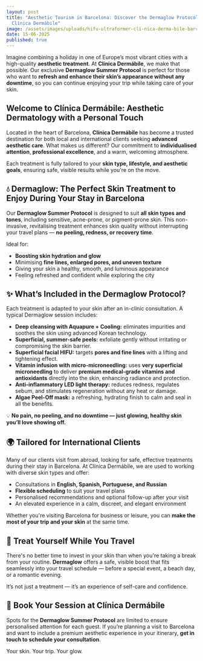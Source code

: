 ```yaml
---
layout: post
title: "Aesthetic Tourism in Barcelona: Discover the Dermaglow Protocol at
  Clínica Dermábile"
image: /assets/images/uploads/hifu-ultraformer-cli-nica-derma-bile-barcelona.png
date: 15-06-2025
published: true
---
```

Imagine combining a holiday in one of Europe’s most vibrant cities with a high-quality **aesthetic treatment**. At **Clínica Dermábile**, we make that possible. Our exclusive **Dermaglow Summer Protocol** is perfect for those who want to **refresh and enhance their skin’s appearance without any downtime**, so you can continue enjoying your trip while taking care of your skin.



## Welcome to Clínica Dermábile: Aesthetic Dermatology with a Personal Touch

Located in the heart of Barcelona, **Clínica Dermábile** has become a trusted destination for both local and international clients seeking **advanced aesthetic care**. What makes us different? Our commitment to **individualised attention**, **professional excellence**, and a warm, welcoming atmosphere.

Each treatment is fully tailored to your **skin type, lifestyle, and aesthetic goals**, ensuring safe, visible results while you're on the move.



## 💧 Dermaglow: The Perfect Skin Treatment to Enjoy During Your Stay in Barcelona

Our **Dermaglow Summer Protocol** is designed to suit **all skin types and tones**, including sensitive, acne-prone, or pigment-prone skin. This non-invasive, revitalising treatment enhances skin quality without interrupting your travel plans — **no peeling, redness, or recovery time**.

Ideal for:

* **Boosting skin hydration and glow**
* Minimising **fine lines, enlarged pores, and uneven texture**
* Giving your skin a healthy, smooth, and luminous appearance
* Feeling refreshed and confident while exploring the city



## ✨ What’s Included in the Dermaglow Protocol?

Each treatment is adapted to your skin after an in-clinic consultation. A typical Dermaglow session includes:

* **Deep cleansing with Aquapure + Cooling:** eliminates impurities and soothes the skin using advanced Korean technology.
* **Superficial, summer-safe peels:** exfoliate gently without irritating or compromising the skin barrier.
* **Superficial facial HIFU:** targets **pores and fine lines** with a lifting and tightening effect.
* **Vitamin infusion with micro-microneedling:** uses **very superficial microneedling** to deliver **premium medical-grade vitamins and antioxidants** directly into the skin, enhancing radiance and protection.
* **Anti-inflammatory LED light therapy:** reduces redness, regulates sebum, and stimulates regeneration without any heat or damage.
* **Algae Peel-Off mask:** a refreshing, hydrating finish to calm and seal in all the benefits.

💡 **No pain, no peeling, and no downtime — just glowing, healthy skin you’ll love showing off.**



## 🌍 Tailored for International Clients

Many of our clients visit from abroad, looking for safe, effective treatments during their stay in Barcelona. At Clínica Dermábile, we are used to working with diverse skin types and offer:

* Consultations in **English, Spanish, Portuguese, and Russian**
* **Flexible scheduling** to suit your travel plans
* Personalised recommendations and optional follow-up after your visit
* An elevated experience in a calm, discreet, and elegant environment

Whether you're visiting Barcelona for business or leisure, you can **make the most of your trip and your skin** at the same time.



## 📆 Treat Yourself While You Travel

There's no better time to invest in your skin than when you're taking a break from your routine. **Dermaglow** offers a safe, visible boost that fits seamlessly into your travel schedule — before a special event, a beach day, or a romantic evening.

It’s not just a treatment — it’s an experience of self-care and confidence.



## 📍 Book Your Session at Clínica Dermábile

Spots for the **Dermaglow Summer Protocol** are limited to ensure personalised attention for each guest. If you’re planning a visit to Barcelona and want to include a premium aesthetic experience in your itinerary, **get in touch to schedule your consultation**.

Your skin. Your trip. Your glow.